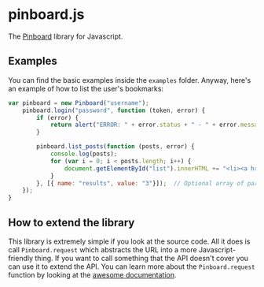 # pinboard.js

The [Pinboard](http://pinboard.in/) library for Javascript.


## Examples

You can find the basic examples inside the `examples` folder. Anyway, here's an example of how to list the user's bookmarks:

```javascript
var pinboard = new Pinboard("username");
	pinboard.login("password", function (token, error) {
		if (error) {
			return alert("ERROR: " + error.status + " - " + error.message);
		}

		pinboard.list_posts(function (posts, error) {
			console.log(posts);
			for (var i = 0; i < posts.length; i++) {
				document.getElementById("list").innerHTML += "<li><a href=\"" + posts[i].href + "\">" + posts[i].description + "</a></li>";
			}
		}, [{ name: "results", value: "3"}]);  // Optional array of parameters.
	});
}
```


## How to extend the library

This library is extremely simple if you look at the source code. All it does is call `Pinboard.request` which abstracts the URL into a more Javascript-friendly thing. If you want to call something that the API doesn't cover you can use it to extend the API. You can learn more about the `Pinboard.request` function by looking at the [awesome documentation](http://nathanpc.github.com/pinboard-js/).
